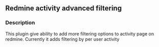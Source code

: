 ## Redmine activity advanced filtering

### Description

This plugin give ability to add more filtering options to activity page on redmine. Currently it adds filtering by per user activity
